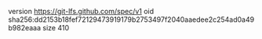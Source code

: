 version https://git-lfs.github.com/spec/v1
oid sha256:dd2153b18fef72129473919179b2753497f2040aaedee2c254ad0a49b982eaaa
size 410
